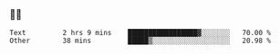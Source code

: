 ### 👨‍💻

<!--START_SECTION:waka-->

```text
Text         2 hrs 9 mins    █████████████████▓░░░░░░░   70.00 %
Other        38 mins         █████▒░░░░░░░░░░░░░░░░░░░   20.98 %
```

<!--END_SECTION:waka-->
